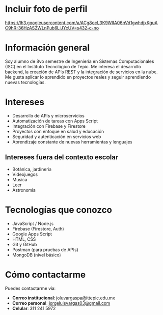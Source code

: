 # Incluir foto de perfil
https://lh3.googleusercontent.com/a/ACg8ocL3K9WIIA06nVd1gwhdjxKguAC9hR-36HzAS2WLnPub6LiJYcUV=s432-c-no

# Información general  
Soy alumno de 8vo semestre de Ingeniería en Sistemas Computacionales (ISC) en el Instituto Tecnológico de Tepic. Me interesa el desarrollo backend, la creación de APIs REST y la integración de servicios en la nube. Me gusta aplicar lo aprendido en proyectos reales y seguir aprendiendo nuevas tecnologías.

# Intereses  
- Desarrollo de APIs y microservicios  
- Automatización de tareas con Apps Script  
- Integración con Firebase y Firestore  
- Proyectos con enfoque en salud y educación  
- Seguridad y autenticación en servicios web  
- Aprendizaje constante de nuevas herramientas y lenguajes 

## Intereses fuera del contexto escolar 
- Botánica, jardineria
- Videojuegos
- Musica
- Leer
- Astronomia

# Tecnologías que conozco  
- JavaScript / Node.js  
- Firebase (Firestore, Auth)  
- Google Apps Script  
- HTML, CSS  
- Git y GitHub  
- Postman (para pruebas de APIs)  
- MongoDB (nivel básico)  

# Cómo contactarme  
Puedes contactarme vía:  
- **Correo institucional**: joluvargaspa@ittepic.edu.mx  
- **Correo personal**: jorgeluisvargas03@gmail.com  
- **Celular**: 311 241 5972
